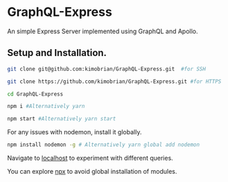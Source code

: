 # GraphQL-Express
An simple Express Server implemented using GraphQL and Apollo.

## Setup and Installation.

```sh
git clone git@github.com:kimobrian/GraphQL-Express.git  #for SSH

git clone https://github.com/kimobrian/GraphQL-Express.git #for HTTPS

cd GraphQL-Express

npm i #Alternatively yarn 

npm start #Alternatively yarn start

```

For any issues with nodemon, install it globally.

```sh
npm install nodemon -g # Alternatively yarn global add nodemon

```

Navigate to [localhost](http://localhost:7700/graphiql) to experiment with different queries.

You can explore [npx](https://medium.com/@maybekatz/introducing-npx-an-npm-package-runner-55f7d4bd282b) to avoid global installation of modules.

